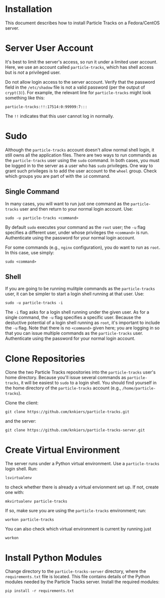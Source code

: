 # Installation

This document describes how to install Particle Tracks on a Fedora/CentOS server.

# Server User Account

It's best to limit the server's access,
so run it under a limited user account.
Here, we use an account called `particle-tracks`,
which has shell access but is _not_ a privileged user.

Do not allow login access to the server account.
Verify that the password field
in the `/etc/shadow` file is not a valid
password (per the output of `crypt(3)`).
For example, the relevant line for `particle-tracks`
might look something like this:
```
particle-tracks:!!:17514:0:99999:7:::
```
The `!!` indicates that this user cannot log in normally.

# Sudo

Although the `particle-tracks` account doesn't allow normal shell login,
it still owns all the application files.
There are two ways to run commands as the `particle-tracks` user 
using the `sudo` command.
In both cases, you must be logged in to the server
as a user who has `sudo` privileges.
One way to grant such privileges is to add the user account
to the `wheel` group.
Check which groups you are part of with the `id` command.

## Single Command

In many cases,
you will want to run just one command as the `particle-tracks` user
and then return to your normal login account. Use:
```
sudo -u particle-tracks <command>
```
By default `sudo` executes your command as the `root` user;
the `-u` flag specifies a different user,
under whose privileges the `<command>` is run.
Authenticate using the password for your normal login account.

For some commands
(e.g., `nginx` configuration),
you do want to run as `root`.
In this case, use simply:
```
sudo <command>
```

## Shell

If you are going to be running mulitple commands as the `particle-tracks` user,
it can be simpler to start a login shell running at that user. Use:
```
sudo -u particle-tracks -i
```
The `-i` flag asks for a login shell
running under the given user.
As for a single command,
the `-u` flag specifies a specific user.
Because the destuctive potential of a login shell running as `root`,
it's important to include the `-u` flag.
Note that there is no `<command>`
given here;
you are logging in so that you can issue multiple commands as the `particle-tracks` user.
Authenticate using the password for your normal login account.

# Clone Repositories

Clone the two Particle Tracks repositories
into the `particle-tracks` user's home directory.
Because you'll issue several commands as `particle-tracks`,
it will be easiest to `sudo` to a login shell.
You should find yourself in the home directory
of the `particle-tracks` account (e.g., `/home/particle-tracks`).

Clone the client:
```
git clone https://github.com/knkiers/particle-tracks.git
```
and the server:
```
git clone https://github.com/knkiers/particle-tracks-server.git
```

# Create Virtual Environment

The server runs under a Python virtual environment.
Use a `particle-tracks` login shell.
Run:
```
lsvirtualenv
```
to check whether there is already a virtual envionment set up.
If not, create one with:
```
mkvirtualenv particle-tracks
```
If so, make sure you are using the `particle-tracks` environment;
run:
```
workon particle-tracks
```
You can also check which virtual environment is current
by running just
```
workon
```

# Install Python Modules

Change directory to the `particle-tracks-server` directory,
where the `requirements.txt` file is located.
This file contains details of the Python modules
needed by the Particle Tracks server.
Install the required modules:
```
pip install -r requirements.txt
```

